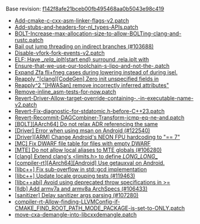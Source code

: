 Base revision: [f142f8afe21bceb00fb495468aa0b5043e98c419](https://github.com/llvm/llvm-project/commits/f142f8afe21bceb00fb495468aa0b5043e98c419)

- [Add-cmake-c-cxx-asm-linker-flags-v2.patch](https://android.googlesource.com/toolchain/llvm_android/+/4f202eb0f8770df8d46b49c5ee73ef562685687e/patches/Add-cmake-c-cxx-asm-linker-flags-v2.patch)
- [Add-stubs-and-headers-for-nl_types-APIs.patch](https://android.googlesource.com/toolchain/llvm_android/+/4f202eb0f8770df8d46b49c5ee73ef562685687e/patches/Add-stubs-and-headers-for-nl_types-APIs.patch)
- [BOLT-Increase-max-allocation-size-to-allow-BOLTing-clang-and-rustc.patch](https://android.googlesource.com/toolchain/llvm_android/+/4f202eb0f8770df8d46b49c5ee73ef562685687e/patches/BOLT-Increase-max-allocation-size-to-allow-BOLTing-clang-and-rustc.patch)
- [Bail out jump threading on indirect branches (#103688)](https://android.googlesource.com/toolchain/llvm_android/+/4f202eb0f8770df8d46b49c5ee73ef562685687e/patches/cherry/3c9022c965b85951f30af140da591f819acef8a0.patch)
- [Disable-vfork-fork-events-v2.patch](https://android.googlesource.com/toolchain/llvm_android/+/4f202eb0f8770df8d46b49c5ee73ef562685687e/patches/Disable-vfork-fork-events-v2.patch)
- [ELF: Have __rela_iplt_{start,end} surround .rela.iplt with](https://android.googlesource.com/toolchain/llvm_android/+/4f202eb0f8770df8d46b49c5ee73ef562685687e/patches/cherry/970d6d20967258528980c9b7feaaf3dd3acf9aa3-v2.patch)
- [Ensure-that-we-use-our-toolchain-s-lipo-and-not-the-.patch](https://android.googlesource.com/toolchain/llvm_android/+/4f202eb0f8770df8d46b49c5ee73ef562685687e/patches/Ensure-that-we-use-our-toolchain-s-lipo-and-not-the-.patch)
- [Expand Zfa fli+fneg cases during lowering instead of during isel.](https://android.googlesource.com/toolchain/llvm_android/+/4f202eb0f8770df8d46b49c5ee73ef562685687e/patches/cherry/de6d7a6c3093f725bec6980e925166f0f363687a.patch)
- [Reapply "[clang][CodeGen] Zero init unspecified fields in](https://android.googlesource.com/toolchain/llvm_android/+/4f202eb0f8770df8d46b49c5ee73ef562685687e/patches/cherry/627746581b8fde4143533937130f420bbbdf9ddf-v2.patch)
- [Reapply^2 "[HWASan] remove incorrectly inferred attributes"](https://android.googlesource.com/toolchain/llvm_android/+/4f202eb0f8770df8d46b49c5ee73ef562685687e/patches/cherry/9a2fd97d391caf1060e303f636d7113501788d2f-v2.patch)
- [Remove-inline_asm-tests-for-now.patch](https://android.googlesource.com/toolchain/llvm_android/+/4f202eb0f8770df8d46b49c5ee73ef562685687e/patches/Remove-inline_asm-tests-for-now.patch)
- [Revert-Driver-Allow-target-override-containing-.-in-executable-name-v2.patch](https://android.googlesource.com/toolchain/llvm_android/+/4f202eb0f8770df8d46b49c5ee73ef562685687e/patches/Revert-Driver-Allow-target-override-containing-.-in-executable-name-v2.patch)
- [Revert-Fix-diagnostic-for-stdatomic.h-before-C++23.patch](https://android.googlesource.com/toolchain/llvm_android/+/4f202eb0f8770df8d46b49c5ee73ef562685687e/patches/Revert-Fix-diagnostic-for-stdatomic.h-before-C++23.patch)
- [Revert-Recommit-DAGCombiner-Transform-icmp-eq-ne-and.patch](https://android.googlesource.com/toolchain/llvm_android/+/4f202eb0f8770df8d46b49c5ee73ef562685687e/patches/Revert-Recommit-DAGCombiner-Transform-icmp-eq-ne-and.patch)
- [[BOLT][AArch64] Do not relax ADR referencing the same](https://android.googlesource.com/toolchain/llvm_android/+/4f202eb0f8770df8d46b49c5ee73ef562685687e/patches/cherry/d32fe95d8286ffdcdc962534becabffdf1e56816.patch)
- [[Driver] Error when using msan on Android (#122540)](https://android.googlesource.com/toolchain/llvm_android/+/4f202eb0f8770df8d46b49c5ee73ef562685687e/patches/cherry/fdfe7e7fabc85ed7293ca6f5f234d41812644584.patch)
- [[Driver][ARM] Change Android's NEON FPU hardcoding to "== 7"](https://android.googlesource.com/toolchain/llvm_android/+/4f202eb0f8770df8d46b49c5ee73ef562685687e/patches/cherry/e9255dda236e6e418abe81a10b3f7c0d16c0d083.patch)
- [[MC] Fix DWARF file table for files with empty DWARF](https://android.googlesource.com/toolchain/llvm_android/+/4f202eb0f8770df8d46b49c5ee73ef562685687e/patches/cherry/4a5f82b43be7328d7b7b4cd9912487fd3f284b49.patch)
- [[MTE] Do not allow local aliases to MTE globals (#106280)](https://android.googlesource.com/toolchain/llvm_android/+/4f202eb0f8770df8d46b49c5ee73ef562685687e/patches/cherry/23b18fa01e6de7cb86a0cd294d58e5f8635d4afe.patch)
- [[clang] Extend clang's <limits.h> to define *LONG_LONG*_](https://android.googlesource.com/toolchain/llvm_android/+/4f202eb0f8770df8d46b49c5ee73ef562685687e/patches/cherry/7d20ea9d32954e8e5becab8495fa509a3f67b710.patch)
- [[compiler-rt][AArch64][Android] Use getauxval on Android.](https://android.googlesource.com/toolchain/llvm_android/+/4f202eb0f8770df8d46b49c5ee73ef562685687e/patches/cherry/cd634f57c10dedbe4f908889dece2c4460b702c9.patch)
- [[libc++] Fix sub-overflow in std::gcd implementation](https://android.googlesource.com/toolchain/llvm_android/+/4f202eb0f8770df8d46b49c5ee73ef562685687e/patches/cherry/f7ff3cde96c4b81b032c58cafee7bf77233f5517.patch)
- [[libc++] Update locale grouping tests (#119463)](https://android.googlesource.com/toolchain/llvm_android/+/4f202eb0f8770df8d46b49c5ee73ef562685687e/patches/cherry/31272e4f83f24fee1bf37ebc8ea7dd4d082edea8.patch)
- [[libc++abi] Avoid using deprecated throw specifications in >=](https://android.googlesource.com/toolchain/llvm_android/+/4f202eb0f8770df8d46b49c5ee73ef562685687e/patches/cherry/7e542a2536017b1ea0ba157f74b8b8ff07c191f8-v2.patch)
- [[lldb] Add armv7a and armv8a ArchSpecs (#106433)](https://android.googlesource.com/toolchain/llvm_android/+/4f202eb0f8770df8d46b49c5ee73ef562685687e/patches/cherry/0a00d32c5f88fce89006dcde6e235bc77d7b495e.patch)
- [[sanitizer] Delay sanitizer args parsing (#107280)](https://android.googlesource.com/toolchain/llvm_android/+/4f202eb0f8770df8d46b49c5ee73ef562685687e/patches/cherry/24684bb4a9791145a36a97477eb1fd525a122d8e.patch)
- [compiler-rt-Allow-finding-LLVMConfig-if-CMAKE_FIND_ROOT_PATH_MODE_PACKAGE-is-set-to-ONLY.patch](https://android.googlesource.com/toolchain/llvm_android/+/4f202eb0f8770df8d46b49c5ee73ef562685687e/patches/compiler-rt-Allow-finding-LLVMConfig-if-CMAKE_FIND_ROOT_PATH_MODE_PACKAGE-is-set-to-ONLY.patch)
- [move-cxa-demangle-into-libcxxdemangle.patch](https://android.googlesource.com/toolchain/llvm_android/+/4f202eb0f8770df8d46b49c5ee73ef562685687e/patches/move-cxa-demangle-into-libcxxdemangle.patch)